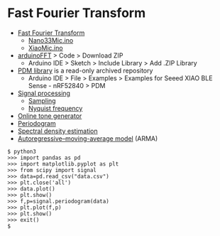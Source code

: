 # Fast Fourier Transform
* [Fast Fourier Transform](https://en.wikipedia.org/wiki/Fast_Fourier_transform)
  * [Nano33Mic.ino](https://github.com/antigones/nano33micRGB)
  * [XiaoMic.ino](/lesson6/xiao/fft/XiaoMic.ino)
* [arduinoFFT](https://github.com/kosme/arduinoFFT) > Code > Download ZIP
  * Arduino IDE > Sketch > Include Library > Add .ZIP Library
* [PDM library](https://github.com/arduino/ArduinoCore-nRF528x-mbedos/tree/master/libraries/PDM) is a read-only archived repository
  * Arduino IDE > File > Examples > Examples for Seeed XIAO BLE Sense - nRF52840 > PDM
* [Signal processing](https://en.wikipedia.org/wiki/Signal_processing)  
  * [Sampling](https://en.wikipedia.org/wiki/Sampling_(signal_processing))
  * [Nyquist frequency](https://en.wikipedia.org/wiki/Nyquist_frequency)
* [Online tone generator](https://onlinetonegenerator.com/)
* [Periodogram](https://en.wikipedia.org/wiki/Periodogram)
* [Spectral density estimation](https://en.wikipedia.org/wiki/Spectral_density_estimation)
* [Autoregressive–moving-average model](https://en.wikipedia.org/wiki/Autoregressive%E2%80%93moving-average_model) (ARMA)
```
$ python3
>>> import pandas as pd
>>> import matplotlib.pyplot as plt
>>> from scipy import signal
>>> data=pd.read_csv("data.csv")
>>> plt.close('all')
>>> data.plot()
>>> plt.show()
>>> f,p=signal.periodogram(data)
>>> plt.plot(f,p)
>>> plt.show()
>>> exit()
$ 
```
